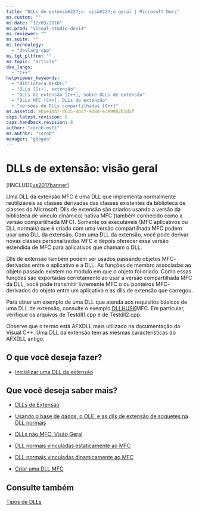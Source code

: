 ```yaml
---
title: "DLLs de extens&#227;o: vis&#227;o geral | Microsoft Docs"
ms.custom: ""
ms.date: "12/03/2016"
ms.prod: "visual-studio-dev14"
ms.reviewer: ""
ms.suite: ""
ms.technology: 
  - "devlang-cpp"
ms.tgt_pltfrm: ""
ms.topic: "article"
dev_langs: 
  - "C++"
helpviewer_keywords: 
  - "Biblioteca AFXDLL"
  - "DLLs [C++], extensão"
  - "DLLs de extensão [C++], sobre DLLs de extensão"
  - "DLLs MFC [C++], DLLs de extensão"
  - "versões de DLLs compartilhadas [C++]"
ms.assetid: eb5e10b7-d615-4bc7-908d-e3e99b7b1d5f
caps.latest.revision: 8
caps.handback.revision: 8
author: "corob-msft"
ms.author: "corob"
manager: "ghogen"
---
```

# DLLs de extens&#227;o: vis&#227;o geral
[!INCLUDE[vs2017banner](../assembler/inline/includes/vs2017banner.md)]

Uma DLL da extensão MFC é uma DLL que implementa normalmente reutilizáveis as classes derivadas das classes existentes da biblioteca de classes do Microsoft.  Dlls de extensão são criados usando a versão da biblioteca de vínculo dinâmico\) nativa MFC \(também conhecido como a versão compartilhada MFC\).  Somente os executáveis \(MFC aplicativos ou DLL normais\) que é criado com uma versão compartilhada MFC podem usar uma DLL da extensão.  Com uma DLL da extensão, você pode derivar novas classes personalizadas MFC e depois oferecer essa versão estendida de MFC para aplicativos que chamam o DLL.  
  
 Dlls de extensão também podem ser usados passando objetos MFC\- derivadas entre o aplicativo e a DLL.  As funções de membro associadas ao objeto passado existem no módulo em que o objeto foi criado.  Como essas funções são exportadas corretamente ao usar a versão compartilhada MFC da DLL, você pode transmitir livremente MFC o ou ponteiros MFC\- derivados do objeto entre um aplicativo e as dlls de extensão que carregou.  
  
 Para obter um exemplo de uma DLL que atenda aos requisitos básicos de uma DLL de extensão, consulte o exemplo [DLLHUSK](http://msdn.microsoft.com/pt-br/dfcaa6ff-b8e2-4efd-8100-ee3650071f90)MFC.  Em particular, verifique os arquivos de Testdll1.cpp e de Testdll2.cpp.  
  
 Observe que o termo está AFXDLL mais utilizado na documentação do Visual C\+\+.  Uma DLL da extensão tem as mesmas características do AFXDLL antigo.  
  
## O que você deseja fazer?  
  
-   [Inicializar uma DLL da extensão](../build/initializing-extension-dlls.md)  
  
## Que você deseja saber mais?  
  
-   [DLLs de Extensão](../build/extension-dlls.md)  
  
-   [Usando o base de dados, o OLE, e as dlls de extensão de soquetes na DLL normais](../build/using-database-ole-and-sockets-extension-dlls-in-regular-dlls.md)  
  
-   [DLLs não MFC: Visão Geral](../Topic/Non-MFC%20DLLs:%20Overview.md)  
  
-   [DLL normais vinculadas estaticamente ao MFC](../build/regular-dlls-statically-linked-to-mfc.md)  
  
-   [DLL normais vinculadas dinamicamente ao MFC](../Topic/Regular%20DLLs%20Dynamically%20Linked%20to%20MFC.md)  
  
-   [Criar uma DLL MFC](../mfc/reference/mfc-dll-wizard.md)  
  
## Consulte também  
 [Tipos de DLLs](../build/kinds-of-dlls.md)